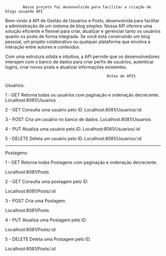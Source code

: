             Nosso projeto foi desenvolvido para facilitar a criação de blogs usuando API
Bem-vindo à API de Gestão de Usuários e Posts, desenvolvida para facilitar a administração de um sistema de blog simples. Nossa API oferece uma solução eficiente e flexível para criar, atualizar e gerenciar tanto os usuários quanto os posts de forma integrada. Se você está construindo um blog pessoal, um projeto colaborativo ou qualquer plataforma que envolva a interação entre autores e conteúdos.

Com uma estrutura sólida e intuitiva, a API permite que os desenvolvedores interajam com o banco de dados para criar perfis de usuários, autenticar logins, criar novos posts e atualizar informações existentes.


                                                  Rotas de APIS



Usuários:

1 - GET Retorna todas os usuários com paginação e ordenação decrecente.
Localhost:8081/Usuarios

2 - GET Consulta uma usuário pelo ID.
Localhost:8081/Usuarios/:id

3 - POST Cria um usuário no banco de dados.
Localhost:8081/Usuarios

4 - PUT Atualiza uma usuário pelo ID.
Localhost:8081/Usuarios/:id

5 - DELETE Deleta um usuário pelo ID.
Localhost:8081/Usuarios/:id
________________________________________________________________________________________________________________________________________________________________________________________________________

Postagens:

1 - GET Retorna todas Postagens com paginação e ordenação decrecente. 

Localhost:8081/Posts

2 - GET Consulta uma postagem pelo ID.

Localhost:8081/Posts/:id

3 - POST Cria uma Postagem.

Localhost:8081/Posts

4 - PUT Atualiza uma Postagem pelo ID.

Localhost:8081/Posts/:id

5 - DELETE Deleta uma Postagem pelo ID.

Localhost:8081/Posts/:id


